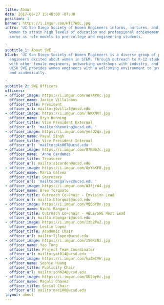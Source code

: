 ```yaml
---
title: About
date: 2017-06-27 15:40:00 -07:00
position: 1
banner: https://i.imgur.com/HTC7W0L.jpg
intro: 'UC San Diego Society of Women Engineers informs, nurtures, and encourages
  women to attain high levels of education and professional achievement. Our members
  serve as role models to pre-college and engineering students.

'
subtitle_1: About SWE
blurb: 'UC San Diego Society of Women Engineers is a diverse group of passionate young
  engineers excited about women in STEM. Through outreach to K-12 students, socials
  with other female engineers, networking workshops with industry, and technical teams,
  UCSD SWE provides women engineers with a welcoming environment to grow professionally
  and academically.

'
subtitle_2: SWE Officers
officers:
- officer_image: https://i.imgur.com/ne7APOc.jpg
  officer_name: Jackie Villalobos
  officer_title: President
  officer_url: mailto:j6villal@ucsd.edu
- officer_image: https://i.imgur.com/TNKXNVT.jpg
  officer_name: Bryn Henning
  officer_title: Vice President External
  officer_url: 'mailto:bhenning@ucsd.edu '
- officer_image: https://i.imgur.com/yesO2qx.jpg
  officer_name: Payal Singh
  officer_title: Vice President Internal
  officer_url: 'mailto:pks007@ucsd.edu '
- officer_image: https://i.imgur.com/O7R0bJc.jpg
  officer_name: 'Anne Cardenas '
  officer_title: Treasurer
  officer_url: mailto:a1carden@ucsd.edu
- officer_image: https://i.imgur.com/0xYoKF6.jpg
  officer_name: Maria Galvez
  officer_title: Secretary
  officer_url: 'mailto:mcgalvez@ucsd.edu '
- officer_image: https://i.imgur.com/W3fjrW4.jpg
  officer_name: Brea Torquato
  officer_title: Outreach Co-Chair - Envision Lead
  officer_url: mailto:btorquat@ucsd.edu
- officer_image: https://i.imgur.com/VQ6dYDn.jpg
  officer_name: Nidhi Bangari
  officer_title: Outreach Co-Chair - ABLE/SWE Next Lead
  officer_url: mailto:nbangari@ucsd.edu
- officer_image: https://i.imgur.com/Izb2PaZ.jpg
  officer_name: Leslie Lopez
  officer_title: Academic Chair
  officer_url: mailto:ljlopez@ucsd.edu
- officer_image: https://i.imgur.com/z56KzNz.jpg
  officer_name: Yao Tong
  officer_title: Project Team Coordinator
  officer_url: mailto:yat014@ucsd.edu
- officer_image: https://i.imgur.com/kaZmCVW.jpg
  officer_name: Sophie Huang
  officer_title: Publicity Chair
  officer_url: mailto:soh024@ucsd.edu
- officer_image: https://i.imgur.com/GU2byHc.jpg
  officer_name: Magali Chavez
  officer_title: Social Chair
  officer_url: mailto:mac180@ucsd.edu
layout: about
---
```


